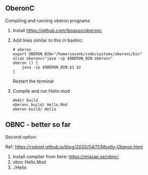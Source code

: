 ## OberonC

Compiling and running oberon programs

1. Install https://github.com/lboasso/oberonc
2. Add lines similar to this in bashrc:

    ```
    # oberon
    export OBERON_BIN="/home/sasank/code/systems/oberonc/bin"
    alias oberonc="java -cp $OBERON_BIN oberonc"
    oberon () {
        java -cp $OBERON_BIN:$1 $2
    }
    ```

    Restart the terminal

3. Compile and run Hello.mod

    ```
    mkdir build
    oberonc build/ Hello.Mod
    oberon build/ Hello
    ```


## OBNC - better so far
Second option:

Ref: https://rsdoiel.github.io/blog/2020/04/11/Mostly-Oberon.html

1. Install compiler from here: https://miasap.se/obnc/
2. obnc Hello.Mod
3. ./Hello